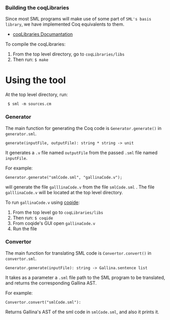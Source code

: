 ### Building the coqLibraries
Since most SML programs will make use of some part of `SML's basis library`, we have implemented Coq equivalents to them.
- [coqLibraries Documantation](https://github.com/meta-logic/sml-to-coq/tree/sml-to-coq-with-hamlet/coqLibraries/doc)

To compile the coqLibraries:
1. From the top level directory, go to `coqLibraries/libs` 
2. Then run: ``` $ make ```

# Using the tool
At the top level directory, run:
```
 $ sml -m sources.cm
```

### Generator
The main function for generating the Coq code is `Generator.generate()` in `generator.sml`. 
``` 
generate(inputFile, outputFile): string * string -> unit
```
It generates a `.v` file named `outputFile` from the passed `.sml` file named `inputFile`.

For example:
```
Generator.generate("smlCode.sml", "gallinaCode.v"); 
```
will generate the file `galllinaCode.v` from the file `smlCode.sml` . The file  `galllinaCode.v` will be located at the top level directory.

To run `gallinaCode.v` using [coqide](https://coq.inria.fr/download):
1. From the top level go to `coqLibraries/libs`
2. Then run: ``` $ coqide ```
3. From coqide's GUI open `gallinaCode.v`
4. Run the file

### Convertor
The main function for translating SML code is `Convertor.convert()` in `convertor.sml`. 
```
Generator.generate(inputFile): string -> Gallina.sentence list
```
It takes as a parameter a `.sml` file path to the SML program to be translated, and returns the corresponding Gallina AST. 

For example:
```
Convertor.convert("smlCode.sml"): 
```
Returns Gallina's AST of the sml code in `smlCode.sml`, and also it prints it.
